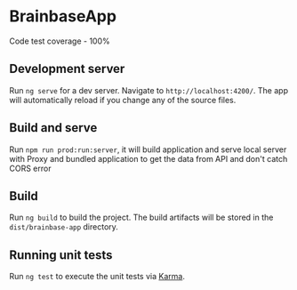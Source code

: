 # BrainbaseApp

Code test coverage - 100%

## Development server

Run `ng serve` for a dev server. Navigate to `http://localhost:4200/`. The app will automatically reload if you change any of the source files.

## Build and serve

Run `npm run prod:run:server`, it will build application and serve local server with Proxy and bundled application to get the data from API and don't catch CORS error

## Build

Run `ng build` to build the project. The build artifacts will be stored in the `dist/brainbase-app` directory.

## Running unit tests

Run `ng test` to execute the unit tests via [Karma](https://karma-runner.github.io).

